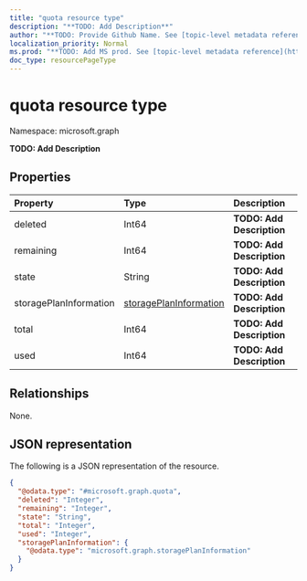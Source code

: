 ```yaml
---
title: "quota resource type"
description: "**TODO: Add Description**"
author: "**TODO: Provide Github Name. See [topic-level metadata reference](https://msgo.azurewebsites.net/add/document/guidelines/metadata.html#topic-level-metadata)**"
localization_priority: Normal
ms.prod: "**TODO: Add MS prod. See [topic-level metadata reference](https://msgo.azurewebsites.net/add/document/guidelines/metadata.html#topic-level-metadata)**"
doc_type: resourcePageType
---
```


# quota resource type

Namespace: microsoft.graph

**TODO: Add Description**

## Properties
|Property|Type|Description|
|:---|:---|:---|
|deleted|Int64|**TODO: Add Description**|
|remaining|Int64|**TODO: Add Description**|
|state|String|**TODO: Add Description**|
|storagePlanInformation|[storagePlanInformation](../resources/storageplaninformation.md)|**TODO: Add Description**|
|total|Int64|**TODO: Add Description**|
|used|Int64|**TODO: Add Description**|

## Relationships
None.

## JSON representation
The following is a JSON representation of the resource.
<!-- {
  "blockType": "resource",
  "@odata.type": "microsoft.graph.quota"
}
-->
``` json
{
  "@odata.type": "#microsoft.graph.quota",
  "deleted": "Integer",
  "remaining": "Integer",
  "state": "String",
  "total": "Integer",
  "used": "Integer",
  "storagePlanInformation": {
    "@odata.type": "microsoft.graph.storagePlanInformation"
  }
}
```

